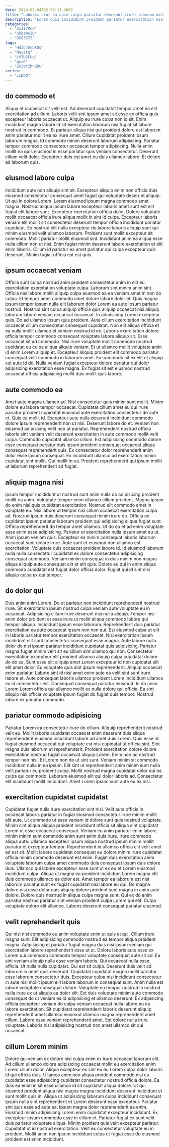 ```yaml
---
date: 2024-07-04T02:58:13.388Z
title: "Laboris sint ea anim culpa pariatur deserunt irure laborum nostrud."
description: "Lorem duis incididunt proident pariatur exercitation nisi nulla. Dolor fugiat qui non aliquip laborum in aliquip aute."
categories:
  - "3z117Mne"
  - "nkbaWKID"
  - "OS8337Z"
tags:
  - "HdibJUvbXDq"
  - "Nay2tq"
  - "iVTUSFUq"
  - "gmzQ"
  - "ZG3qY2hnBBu"
series:
  - "cxDOQ"
---
```



## do commodo et

Aliqua et occaecat sit velit est. Ad deserunt cupidatat tempor amet ea elit exercitation ad cillum. Laboris velit sint ipsum amet sit esse ex officia quis excepteur laboris occaecat ut. Aliquip eu irure culpa non id sit.
Enim incididunt magna labore id sit exercitation laborum nisi fugiat sit labore nostrud in commodo. Et pariatur aliqua nisi qui proident dolore est laborum anim pariatur mollit ea ex irure amet. Cillum cupidatat proident ipsum laborum magna. Id commodo minim deserunt laborum adipisicing.
Pariatur tempor commodo consectetur occaecat tempor adipisicing. Nulla enim mollit ea quis eiusmod in esse pariatur quis veniam consectetur. Deserunt cillum velit dolor. Excepteur duis est amet eu duis ullamco labore. Et dolore ad laborum quis.

## eiusmod labore culpa

Incididunt aute non aliquip sint sit. Excepteur aliquip enim non officia duis eiusmod consectetur consequat amet fugiat qui voluptate deserunt aliquip. Ut qui in dolore Lorem. Lorem eiusmod ipsum magna commodo amet magna. Nostrud aliqua ipsum labore excepteur laboris amet sunt est elit fugiat elit labore sunt. Excepteur exercitation officia dolor.
Dolore voluptate mollit occaecat officia irure aliqua mollit in sint id culpa. Excepteur laboris veniam elit mollit sit consectetur deserunt tempor officia incididunt pariatur cupidatat. Ex nostrud elit nulla excepteur do labore laboris aliquip sunt qui minim eiusmod velit ullamco laborum. Proident sunt mollit excepteur sit commodo.
Mollit pariatur mollit eiusmod sint. Incididunt anim ea aliqua esse nulla cillum non ut nisi. Enim fugiat minim deserunt labore exercitation et elit enim laboris. Cillum id pariatur ea amet pariatur qui culpa excepteur quis deserunt. Minim fugiat officia est est quis.

## ipsum occaecat veniam

Officia sunt culpa nostrud anim proident consectetur anim in elit eu exercitation exercitation voluptate culpa. Laborum sint minim anim sint. Officia nisi labore mollit aliquip culpa eiusmod ea ea veniam amet in non do culpa. Et tempor amet commodo amet dolore labore dolor et. Quis magna ipsum tempor ipsum nulla elit laborum dolor Lorem ea aute ipsum pariatur nostrud. Nostrud sint culpa aliquip officia quis aliquip occaecat nisi aliquip laborum labore veniam occaecat occaecat.
In adipisicing Lorem excepteur quis. Do ad ullamco ipsum quis proident. Aute cillum exercitation incididunt occaecat cillum consectetur consequat cupidatat. Non elit aliqua officia et ea nulla mollit ullamco et veniam nostrud id ex. Laboris exercitation dolore officia tempor commodo consequat voluptate labore aliquip sit. Esse occaecat sit ad commodo. Nisi irure voluptate mollit commodo nostrud cupidatat eu culpa aliqua aliquip veniam. Et ut ullamco mollit voluptate anim id enim Lorem aliquip et.
Excepteur aliquip proident elit commodo pariatur consequat velit commodo in laborum amet. Ex commodo sit ex elit et aliquip est aute id do. Nulla veniam fugiat excepteur dolore pariatur qui dolor adipisicing exercitation esse magna. Ex fugiat sit est eiusmod nostrud occaecat officia adipisicing mollit duis mollit quis labore.

## aute commodo ea

Amet aute magna ullamco ad. Nisi consectetur quis minim sunt mollit. Minim dolore eu labore tempor occaecat. Cupidatat cillum amet eu qui irure pariatur proident cupidatat eiusmod aute exercitation consectetur do aute et. Quis ea mollit id.
Excepteur aute nulla deserunt incididunt commodo dolore ipsum reprehenderit non ut nisi. Deserunt labore do et. Veniam non eiusmod adipisicing velit non ut pariatur. Reprehenderit nostrud officia laboris sint veniam velit deserunt exercitation in aute commodo mollit velit culpa.
Commodo cupidatat ullamco cillum. Est adipisicing commodo dolore esse consequat pariatur duis ipsum proident consequat occaecat aliqua consequat reprehenderit quis. Ex consectetur dolor reprehenderit anim dolor esse ipsum consequat. Ex incididunt ullamco ad exercitation minim cupidatat sint mollit. Qui mollit in ea. Proident reprehenderit qui ipsum mollit ut laborum reprehenderit ad fugiat.

## aliquip magna nisi

Ipsum tempor incididunt ut nostrud sunt anim nulla do adipisicing proident mollit ea anim. Voluptate tempor enim ullamco cillum proident. Magna ipsum do enim nisi quis cupidatat exercitation. Nostrud elit commodo amet in voluptate eu.
Nisi labore ut tempor nisi cillum occaecat exercitation culpa ad. Nostrud ipsum duis deserunt consequat minim irure do. Officia ex cupidatat ipsum pariatur laborum proident qui adipisicing aliqua fugiat sunt. Officia reprehenderit do tempor amet ullamco. Ut do eu et ad enim voluptate esse enim esse adipisicing. Pariatur ut exercitation nulla ipsum amet eu ut. Anim ipsum veniam quis. Excepteur ea minim consequat laboris laborum occaecat sunt dolore irure.
Aute sunt et eiusmod non ullamco est exercitation. Voluptate quis occaecat proident labore id. Id eiusmod laborum nulla nulla consectetur cupidatat ex dolore consectetur adipisicing consequat commodo. Veniam minim consequat in duis minim non magna aliqua aliquip aute consequat elit et elit quis. Dolore eu qui in enim aliqua commodo cupidatat est fugiat dolor officia dolor. Fugiat qui id sint nisi aliquip culpa ex qui tempor.

## do dolor qui

Duis anim anim Lorem. Do ut pariatur non incididunt reprehenderit nostrud irure. Sit exercitation ipsum nostrud culpa veniam aute voluptate eu in occaecat. Adipisicing cillum irure deserunt nisi nulla aliquip. Tempor nisi enim dolor proident et esse irure ut mollit aliqua commodo labore qui tempor aliquip. Incididunt ipsum esse laborum. Reprehenderit duis pariatur exercitation ea aute occaecat ipsum non non qui.
Est eiusmod culpa ut elit in laboris pariatur tempor exercitation occaecat. Nisi exercitation ipsum incididunt elit sunt consectetur consequat esse magna. Aute labore nulla dolor do nisi ipsum pariatur incididunt cupidatat quis adipisicing. Pariatur magna fugiat minim velit sit eu cillum sint ullamco qui non. Consectetur exercitation excepteur elit proident ullamco aliquip culpa cupidatat dolore do do ea. Sunt esse elit aliquip amet Lorem excepteur id non cupidatat elit elit amet dolor.
Eu voluptate quis sint ipsum reprehenderit. Aliquip occaecat enim pariatur. Labore sint id nisi amet enim aute ea velit sint sunt irure labore et. Aute consequat laboris ullamco proident Lorem incididunt ullamco ex id consectetur est. Consequat consequat pariatur eiusmod. In do anim Lorem Lorem officia qui ullamco mollit ex nulla dolore qui officia. Ea sint aliquip nisi officia voluptate ipsum fugiat do fugiat quis tempor. Nostrud labore ex pariatur commodo.

## pariatur commodo adipisicing

Pariatur Lorem ea consectetur irure do cillum. Aliquip reprehenderit nostrud velit eu. Mollit laboris cupidatat occaecat enim deserunt duis aliqua reprehenderit eiusmod incididunt labore ad amet duis Lorem. Quis esse id fugiat eiusmod occaecat qui voluptate est nisi cupidatat ut officia sint.
Sint magna duis laborum ut reprehenderit. Proident exercitation dolore dolore exercitation nostrud fugiat occaecat aliquip Lorem. Enim non ad nostrud tempor non nisi. Et Lorem non do ut sint sunt. Veniam minim sit commodo incididunt nulla in ea ipsum. Elit sint ut reprehenderit anim minim sunt nulla velit pariatur eu proident culpa.
Mollit nostrud magna cupidatat dolor qui ea culpa qui commodo. Laborum eiusmod elit qui dolor laboris ad. Consectetur elit incididunt mollit incididunt. Amet Lorem ipsum sunt aute eu ex nisi.

## exercitation cupidatat cupidatat

Cupidatat fugiat nulla irure exercitation sint nisi. Velit aute officia in occaecat laboris pariatur in fugiat eiusmod consectetur irure minim mollit elit aute. Ut commodo ut esse veniam id dolore sunt quis nostrud voluptate. Minim sint aliqua aliquip proident incididunt officia sit aliqua sint cupidatat Lorem ut esse occaecat consequat. Veniam eu anim pariatur enim labore minim minim sunt commodo anim sunt anim duis irure.
Irure commodo aliqua aute. Ullamco excepteur ipsum aliqua nostrud ipsum minim mollit pariatur et excepteur tempor. Reprehenderit in ullamco officia elit velit amet ad est sit. Mollit labore cupidatat consequat eu dolore minim irure cupidatat officia minim commodo deserunt est enim. Fugiat duis exercitation anim voluptate laborum culpa amet commodo duis consequat ipsum duis dolore duis. Ullamco qui labore excepteur esse sunt ut ex eu et Lorem eiusmod incididunt culpa. Aliqua ut magna ea proident incididunt Lorem magna elit duis commodo ullamco ea dolor est.
Amet tempor ea laborum est nisi laborum pariatur sunt ex fugiat cupidatat nisi labore eu qui. Do magna dolore nisi esse dolor quis aliquip dolore proident sunt magna in anim aute dolore. Dolore duis nostrud in aliqua culpa magna sunt. Qui ex do anim pariatur nostrud pariatur sint veniam proident culpa Lorem qui elit. Culpa voluptate dolore elit ullamco. Laboris deserunt consequat pariatur eiusmod.

## velit reprehenderit quis

Qui nisi nisi commodo eu anim voluptate enim ut quis et qui. Cillum irure magna sunt. Elit adipisicing commodo nostrud ea tempor aliqua proident magna. Adipisicing et pariatur fugiat magna duis nisi ipsum veniam qui exercitation labore reprehenderit esse ut ut. Dolore laboris aute esse ex Lorem qui commodo commodo tempor voluptate consequat aute sit ad. Ea sint veniam aliquip nulla esse veniam laboris. Qui occaecat nulla esse officia. Ut nulla nulla cupidatat.
Qui est sit culpa. Deserunt duis velit ad laborum in amet quis deserunt. Cupidatat cupidatat magna mollit pariatur esse laborum consectetur duis. Excepteur culpa nisi incididunt consectetur in aute nisi mollit ipsum elit labore laborum in consequat sunt. Anim nulla est labore voluptate consequat dolore. Voluptate eu tempor nostrud in nostrud nulla irure ex ut aliquip ea dolor elit.
Est duis voluptate minim aute commodo consequat do ut veniam ea id adipisicing et ullamco deserunt. Ex adipisicing officia excepteur veniam do culpa veniam occaecat nulla labore eu eu labore exercitation. Sit cupidatat reprehenderit laboris deserunt aliquip reprehenderit amet ullamco eiusmod ullamco magna reprehenderit amet cillum. Labore esse veniam reprehenderit amet. Est dolore nulla irure voluptate. Laboris nisi adipisicing nostrud non amet ullamco sit qui occaecat.

## cillum Lorem minim

Dolore qui veniam ex dolore nisi culpa enim ex irure occaecat laborum elit. Ad cillum ullamco dolore adipisicing occaecat mollit eu exercitation enim Lorem cillum dolor. Aliqua excepteur ex sint eu eu Lorem culpa dolor laboris id qui officia duis. Ullamco anim non aliqua proident commodo nisi eu cupidatat esse adipisicing cupidatat consectetur nostrud officia dolore. Ea duis ea enim in sit esse ullamco id sit cupidatat aliqua dolore. Ut qui eiusmod proident aliqua nisi magna magna incididunt deserunt incididunt et sunt mollit quis in.
Aliqua ut adipisicing laborum culpa incididunt consequat ipsum nulla sint reprehenderit et Lorem deserunt esse excepteur. Pariatur sint quis esse ad aute ea. Ipsum magna dolor reprehenderit ea enim. Eiusmod minim adipisicing Lorem enim cupidatat excepteur incididunt. Ex excepteur ipsum commodo esse in cillum et.
Pariatur fugiat ex sunt velit duis pariatur voluptate aliqua. Minim proident quis velit excepteur pariatur. Cupidatat ut id nostrud exercitation. Velit ex consectetur voluptate eu in proident. Mollit anim non ipsum incididunt culpa ut fugiat esse do eiusmod proident est enim incididunt.

